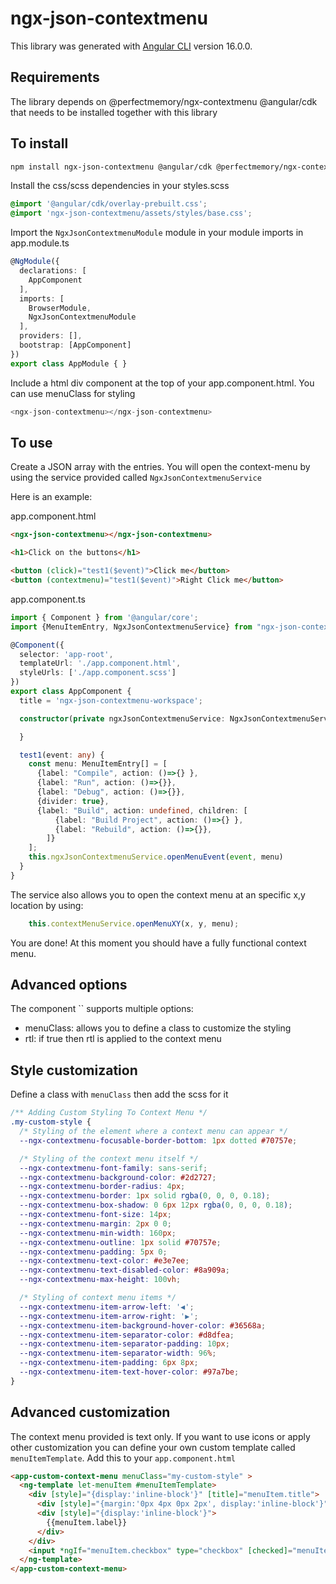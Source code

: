 # ngx-json-contextmenu

This library was generated with [Angular CLI](https://github.com/angular/angular-cli) version 16.0.0.

## Requirements
The library depends on @perfectmemory/ngx-contextmenu @angular/cdk that needs to be installed together with this library

## To install
```bash
npm install ngx-json-contextmenu @angular/cdk @perfectmemory/ngx-contextmenu @angular/cdk
```

Install the css/scss dependencies in your styles.scss
```scss
@import '@angular/cdk/overlay-prebuilt.css';
@import 'ngx-json-contextmenu/assets/styles/base.css';
```

Import the `NgxJsonContextmenuModule` module in your module imports in app.module.ts
```ts
@NgModule({
  declarations: [
    AppComponent
  ],
  imports: [
    BrowserModule,
    NgxJsonContextmenuModule
  ],
  providers: [],
  bootstrap: [AppComponent]
})
export class AppModule { }
```
Include a html div component at the top of your app.component.html.  You can use menuClass for styling
```ts
<ngx-json-contextmenu></ngx-json-contextmenu>
```

## To use
Create a JSON array with the entries. You will open the context-menu by using the service provided called `NgxJsonContextmenuService`

Here is an example: 

app.component.html
```html
<ngx-json-contextmenu></ngx-json-contextmenu>

<h1>Click on the buttons</h1>

<button (click)="test1($event)">Click me</button>
<button (contextmenu)="test1($event)">Right Click me</button>

```
app.component.ts
```ts
import { Component } from '@angular/core';
import {MenuItemEntry, NgxJsonContextmenuService} from "ngx-json-contextmenu";

@Component({
  selector: 'app-root',
  templateUrl: './app.component.html',
  styleUrls: ['./app.component.scss']
})
export class AppComponent {
  title = 'ngx-json-contextmenu-workspace';

  constructor(private ngxJsonContextmenuService: NgxJsonContextmenuService) {

  }

  test1(event: any) {
    const menu: MenuItemEntry[] = [
      {label: "Compile", action: ()=>{} },
      {label: "Run", action: ()=>{}},
      {label: "Debug", action: ()=>{}},
      {divider: true},
      {label: "Build", action: undefined, children: [
          {label: "Build Project", action: ()=>{} },
          {label: "Rebuild", action: ()=>{}},
        ]}
    ];
    this.ngxJsonContextmenuService.openMenuEvent(event, menu)
  }
}
```
The service also allows you to open the context menu at an specific x,y location by using:
```ts
    this.contextMenuService.openMenuXY(x, y, menu);
```

You are done!  At this moment you should have a fully functional context menu.

## Advanced options
The component `` supports multiple options:
 * menuClass: allows you to define a class to customize the styling
 * rtl: if true then rtl is applied to the context menu

## Style customization
Define a class with `menuClass` then add the scss for it 
```scss
/** Adding Custom Styling To Context Menu */
.my-custom-style {
  /* Styling of the element where a context menu can appear */
  --ngx-contextmenu-focusable-border-bottom: 1px dotted #70757e;

  /* Styling of the context menu itself */
  --ngx-contextmenu-font-family: sans-serif;
  --ngx-contextmenu-background-color: #2d2727;
  --ngx-contextmenu-border-radius: 4px;
  --ngx-contextmenu-border: 1px solid rgba(0, 0, 0, 0.18);
  --ngx-contextmenu-box-shadow: 0 6px 12px rgba(0, 0, 0, 0.18);
  --ngx-contextmenu-font-size: 14px;
  --ngx-contextmenu-margin: 2px 0 0;
  --ngx-contextmenu-min-width: 160px;
  --ngx-contextmenu-outline: 1px solid #70757e;
  --ngx-contextmenu-padding: 5px 0;
  --ngx-contextmenu-text-color: #e3e7ee;
  --ngx-contextmenu-text-disabled-color: #8a909a;
  --ngx-contextmenu-max-height: 100vh;

  /* Styling of context menu items */
  --ngx-contextmenu-item-arrow-left: '◀';
  --ngx-contextmenu-item-arrow-right: '▶';
  --ngx-contextmenu-item-background-hover-color: #36568a;
  --ngx-contextmenu-item-separator-color: #d8dfea;
  --ngx-contextmenu-item-separator-padding: 10px;
  --ngx-contextmenu-item-separator-width: 96%;
  --ngx-contextmenu-item-padding: 6px 8px;
  --ngx-contextmenu-item-text-hover-color: #97a7be;
}
```

## Advanced customization
The context menu provided is text only. If you want to use icons or apply other customization you can define your own custom template called `menuItemTemplate`.
Add this to your `app.component.html` 
```html
<app-custom-context-menu menuClass="my-custom-style" >
  <ng-template let-menuItem #menuItemTemplate>
    <div [style]="{display:'inline-block'}" [title]="menuItem.title">
      <div [style]="{margin:'0px 4px 0px 2px', display:'inline-block'}">😊</div>
      <div [style]="{display:'inline-block'}">
        {{menuItem.label}}
      </div>
    </div>
    <input *ngIf="menuItem.checkbox" type="checkbox" [checked]="menuItem.checkbox.value" (checked)="menuItem.action && menuItem.action()" [disabled]="menuItem.disabled">
  </ng-template>
</app-custom-context-menu>
```

